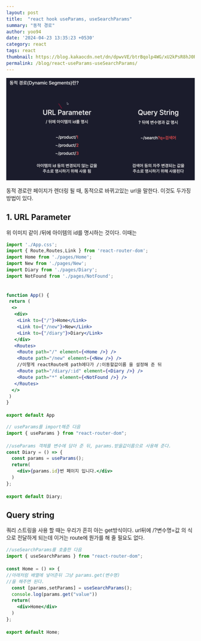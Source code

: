 ```yaml
---
layout: post
title:  "react hook useParams, useSearchParams"
summary: "동적 경로"
author: yoo94
date: '2024-04-23 13:35:23 +0530'
category: react
tags: react
thumbnail: https://blog.kakaocdn.net/dn/dpwvVE/btrBqolp4WG/xU2kPsR8hJ0Rpx9B1LSoZ1/img.png
permalink: /blog/react-useParams-useSearchParams/
---
```


<img src="/postImg/Pasted image 20240507193110.png" alt="Pasted image 20240507193110.png" style="max-width:100%;">

동적 경로란 페이지가 렌더링 될 때, 동적으로 바뀌고있는 url을 말한다.
이것도 두가징 방법이 있다.

## 1. URL Parameter

위 이미지 같이 /뒤에 아이템의 id를 명시하는 것이다.
이때는
```jsx
import './App.css';
import { Route,Routes,Link } from 'react-router-dom';
import Home from './pages/Home';
import New from './pages/New';
import Diary from './pages/Diary';
import NotFound from './pages/NotFound';


function App() {
 return (
  <>
   <div>
    <Link to={"/"}>Home</Link>
    <Link to={"/new"}>New</Link>
    <Link to={"/diary"}>Diary</Link>
   </div>
   <Routes>
    <Route path="/" element={<Home />} />
    <Route path="/new" element={<New />} />
    //이렇게 reactRoute에 path에다가 /:이동할값이름 을 설정해 준 뒤
    <Route path="/diary/:id" element={<Diary />} />
    <Route path="*" element={<NotFound />} />
   </Routes>
  </>
 )
}

export default App

```
```jsx
// useParams를 import해준 다음
import { useParams } from "react-router-dom";

//useParams 객체를 변수에 담아 준 뒤, params.받을값이름으로 사용해 준다.
const Diary = () => {
  const params = useParams();
  return(
    <div>{params.id}번 페이지 입니다.</div>
  )
};

export default Diary;
```

## Query string

쿼리 스트링을 사용 할 때는 우리가 흔히 아는 get방식이다.
url뒤에 /?변수명=값 의 식으로 전달하게 되는데
이거는 route에 뭔가를 해 줄 필요도 없다.

```jsx
//useSearchParams를 호출한 다음
import { useSearchParams } from "react-router-dom";

const Home = () => {
//아래처럼 배열에 넣어준뒤 그냥 params.get(변수명)
//을 해주면 된다.
  const [params,setParams] = useSearchParams();
  console.log(params.get("value"))
  return(
    <div>Home</div>
  )
};

export default Home;
```
